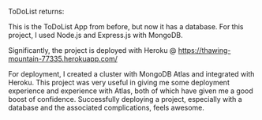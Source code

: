 ToDoList returns:

This is the ToDoList App from before, but now it has a database. For this project, I used Node.js and Express.js with MongoDB.

Significantly, the project is deployed with Heroku @ https://thawing-mountain-77335.herokuapp.com/

For deployment, I created a cluster with MongoDB Atlas and integrated with Heroku. This project was very useful in giving me some deployment experience and experience with Atlas, both of which have given me a good boost of confidence. Successfully deploying a project, especially with a database and the associated complications, feels awesome.
